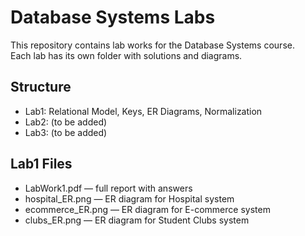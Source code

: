 # Database Systems Labs

This repository contains lab works for the Database Systems course.  
Each lab has its own folder with solutions and diagrams.

## Structure
- Lab1: Relational Model, Keys, ER Diagrams, Normalization
- Lab2: (to be added)
- Lab3: (to be added)

## Lab1 Files
- LabWork1.pdf — full report with answers
- hospital_ER.png — ER diagram for Hospital system
- ecommerce_ER.png — ER diagram for E-commerce system
- clubs_ER.png — ER diagram for Student Clubs system
